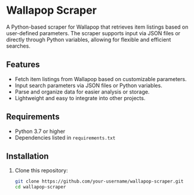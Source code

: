 # Wallapop Scraper  

A Python-based scraper for Wallapop that retrieves item listings based on user-defined parameters. The scraper supports input via JSON files or directly through Python variables, allowing for flexible and efficient searches.  

## Features  
- Fetch item listings from Wallapop based on customizable parameters.  
- Input search parameters via JSON files or Python variables.  
- Parse and organize data for easier analysis or storage.  
- Lightweight and easy to integrate into other projects.  

## Requirements  
- Python 3.7 or higher  
- Dependencies listed in `requirements.txt`  

## Installation  
1. Clone this repository:  
   ```bash
   git clone https://github.com/your-username/wallapop-scraper.git  
   cd wallapop-scraper  
